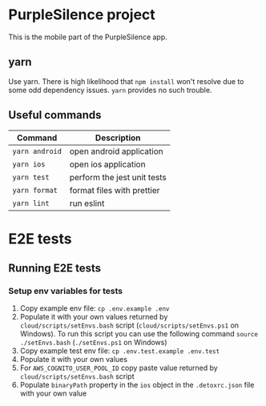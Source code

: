# PurpleSilence project

This is the mobile part of the PurpleSilence app.

## yarn

Use yarn. There is high likelihood that `npm install` won't resolve due to some odd dependency issues. `yarn` provides no such trouble.

## Useful commands

Command                                                                 | Description
-----                                                                   | -----------
`yarn android`                                                          | open android application
`yarn ios`                                                              | open ios application
`yarn test`                                                             | perform the jest unit tests
`yarn format`                                                           | format files with prettier
`yarn lint`                                                             | run eslint

# E2E tests

## Running E2E tests

### Setup env variables for tests

1. Copy example env file: `cp .env.example .env`
2. Populate it with your own values returned by `cloud/scripts/setEnvs.bash` script (`cloud/scripts/setEnvs.ps1` on Windows).
To run this script you can use the following command `source ./setEnvs.bash` (`./setEnvs.ps1` on Windows)
3. Copy example test env file: `cp .env.test.example .env.test`
4. Populate it with your own values
5. For `AWS_COGNITO_USER_POOL_ID` copy paste value returned by `cloud/scripts/setEnvs.bash` script
6. Populate `binaryPath` property in the `ios` object in the `.detoxrc.json` file with your own value
